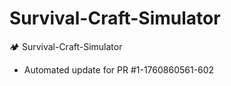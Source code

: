 # Survival-Craft-Simulator
🏕️ Survival-Craft-Simulator


- Automated update for PR #1-1760860561-602